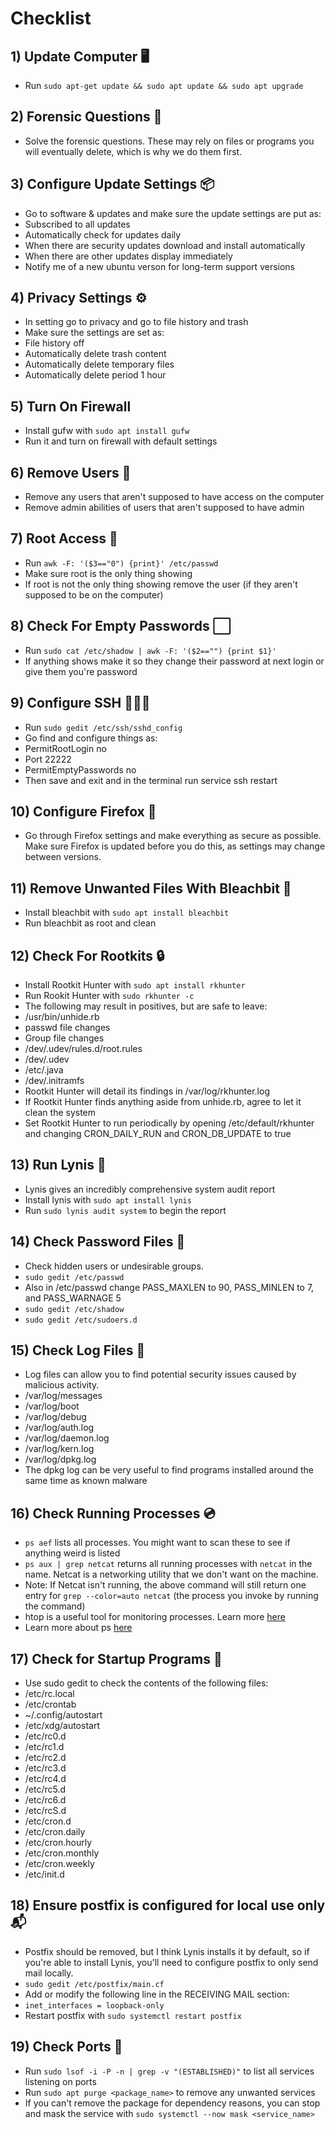 # Checklist

## 1) Update Computer 🖥️
* Run `sudo apt-get update && sudo apt update && sudo apt upgrade`

## 2) Forensic Questions 🔎

* Solve the forensic questions. These may rely on files or programs you will eventually delete, which is why we do them first.

## 3) Configure Update Settings 📦

* Go to software & updates and make sure the update settings are put as:
* Subscribed to all updates
* Automatically check for updates daily
* When there are security updates download and install automatically
* When there are other updates display immediately
* Notify me of a new ubuntu verson for long-term support versions

## 4) Privacy Settings ⚙️

* In setting go to privacy and go to file history and trash
* Make sure the settings are set as:
* File history off
* Automatically delete trash content
* Automatically delete temporary files
* Automatically delete period 1 hour

## 5) Turn On Firewall

* Install gufw with `sudo apt install gufw`
* Run it and turn on firewall with default settings

## 6) Remove Users 👤

* Remove any users that aren't supposed to have access on the computer
* Remove admin abilities of users that aren't supposed to have admin

## 7) Root Access 🚫

* Run `awk -F: '($3=="0") {print}' /etc/passwd`
* Make sure root is the only thing showing
* If root is not the only thing showing remove the user (if they aren't supposed to be on the computer)

## 8) Check For Empty Passwords ⬜

* Run `sudo cat /etc/shadow | awk -F: '($2=="") {print $1}'`
* If anything shows make it so they change their password at next login or give them you're password

## 9) Configure SSH 👨🏻‍💻

* Run `sudo gedit /etc/ssh/sshd_config`
* Go find and configure things as:
* PermitRootLogin no
* Port 22222
* PermitEmptyPasswords no
* Then save and exit and in the terminal run service ssh restart

## 10) Configure Firefox 🦊

* Go through Firefox settings and make everything as secure as possible. Make sure Firefox is updated before you do this, as settings may change between versions. 

## 11) Remove Unwanted Files With Bleachbit 🧹

* Install bleachbit with `sudo apt install bleachbit`
* Run bleachbit as root and clean

## 12) Check For Rootkits 🔒

* Install Rootkit Hunter with `sudo apt install rkhunter`
* Run Rookit Hunter with `sudo rkhunter -c`
* The following may result in positives, but are safe to leave:
* /usr/bin/unhide.rb
* passwd file changes
* Group file changes
* /dev/.udev/rules.d/root.rules
* /dev/.udev
* /etc/.java
* /dev/.initramfs
* Rootkit Hunter will detail its findings in /var/log/rkhunter.log
* If Rootkit Hunter finds anything aside from unhide.rb, agree to let it clean the system
* Set Rootkit Hunter to run periodically by opening /etc/default/rkhunter and changing CRON_DAILY_RUN and CRON_DB_UPDATE to true

## 13) Run Lynis 📝

* Lynis gives an incredibly comprehensive system audit report
* Install lynis with `sudo apt install lynis`
* Run `sudo lynis audit system` to begin the report

## 14) Check Password Files 🔑

* Check hidden users or undesirable groups.
* `sudo gedit /etc/passwd`
* Also in /etc/passwd change PASS_MAXLEN to 90, PASS_MINLEN to 7, and PASS_WARNAGE 5
* `sudo gedit /etc/shadow`
* `sudo gedit /etc/sudoers.d`

## 15) Check Log Files 📄

* Log files can allow you to find potential security issues caused by malicious activity.
* /var/log/messages
* /var/log/boot
* /var/log/debug
* /var/log/auth.log
* /var/log/daemon.log
* /var/log/kern.log
* /var/log/dpkg.log
* The dpkg log can be very useful to find programs installed around the same time as known malware

## 16) Check Running Processes 💿

* `ps aef` lists all processes. You might want to scan these to see if anything weird is listed
* `ps aux | grep netcat` returns all running processes with `netcat` in the name. Netcat is a networking utility that we don't want on the machine.
* Note: If Netcat isn't running, the above command will still return one entry for `grep --color=auto netcat` (the process you invoke by running the command)
* htop is a useful tool for monitoring processes. Learn more [here](https://www.tecmint.com/htop-cpu-monitoring-tool-in-linux/)
* Learn more about ps [here](https://www.computernetworkingnotes.com/linux-tutorials/ps-aux-command-and-ps-command-explained.html)

## 17) Check for Startup Programs 🚀

* Use sudo gedit <file name> to check the contents of the following files:
* /etc/rc.local
* /etc/crontab
* ~/.config/autostart
* /etc/xdg/autostart
* /etc/rc0.d
* /etc/rc1.d
* /etc/rc2.d
* /etc/rc3.d
* /etc/rc4.d
* /etc/rc5.d
* /etc/rc6.d
* /etc/rcS.d
* /etc/cron.d
* /etc/cron.daily
* /etc/cron.hourly
* /etc/cron.monthly
* /etc/cron.weekly
* /etc/init.d

## 18) Ensure postfix is configured for local use only 📬

* Postfix should be removed, but I think Lynis installs it by default, so if you're able to install Lynis, you'll need to configure postfix to only send mail locally.
* `sudo gedit /etc/postfix/main.cf`
* Add or modify the following line in the RECEIVING MAIL section:
* `inet_interfaces = loopback-only`
* Restart postfix with `sudo systemctl restart postfix`

## 19) Check Ports 🚤

* Run `sudo lsof -i -P -n | grep -v "(ESTABLISHED)"` to list all services listening on ports
* Run `sudo apt purge <package_name>` to remove any unwanted services
* If you can't remove the package for dependency reasons, you can stop and mask the service with `sudo systemctl --now mask <service_name>`
